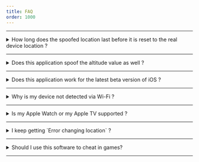 ```yaml
---
title: FAQ
order: 1000
---
```


---

<details>
	<summary>How long does the spoofed location last before it is reset to the real device location ?</summary>
	<span markdown="1">The spoofed location will last forever unless you manually reset it. See ['Stop location spoofing'](../order-1-get-started/topic-3-spoof-location.html) for more details. Rebooting your iOS device or toggling location service on and off will also reset your spoofed location.</span>
</details>

---

<details>
	<summary>Does this application spoof the altitude value as well ?</summary>
	<span markdown="1">No the altitude value will not be changed. *Xcode* as well as *libimobiledevice* use the *com.apple.dt.simulatelocation* service provided by the uploaded DeveloperDiskImage. This service does not allow changing the altitude. If you want to change your altitude value you have to jailbreak your device.</span>
</details>

---

<details>
	<summary>Does this application work for the latest beta version of iOS ?</summary>
	<span markdown="1">It might, but it is not officially supported. If you try to use it and a DeveloperDiskImage is downloaded, it might happen, that the DeveloperDiskImage is outdated by the time the next beta is released. This will lead to errors when uploading the DeveloperDiskImage or when trying to spoof the location. In this case you have to manually redownload the lastest DeveloperDiskImage. See ['Refresh DeveloperDiskImage files'](../order-3-preferences/topic-1-developerdiskimage.html) for more details.</span>
</details>

---

<details>
	<summary>Why is my device not detected via Wi-Fi ?</summary>
	<span markdown="1">Most likely your device is not setup correctly. See ['Detect devices in your network'](../order-3-preferences/topic-2-network.html) for more details.</span>
</details>

---

<details>
	<summary>Is my Apple Watch or my Apple TV supported ?</summary>
	<span markdown="1">All Apple TVs after the Apple TV third generation should work. All Apple Watches should work as well. The only problem is, that *LocationSimulator* does not provide download links for the DeveloperDiskImage for these platforms. If you manually add a DeveloperDiskImage for your iOS version and platform everything should work as expected. See ['Add DeveloperDiskImage files'](../order-3-preferences/topic-1-developerdiskimage.html) for more details. </span>
</details>

---

<details>
	<summary>I keep getting `Error changing location` ?</summary>
	<span markdown="1">If you are using iOS 16.0 or later make sure that you activated [Developer Mode](https://developer.apple.com/documentation/xcode/enabling-developer-mode-on-a-device). If this does not fix your problem, you most likely used the wrong *DeveloperDiskImage* or it got somehow corrupted. Note, that each time you change the *DeveloperDiskImage* in LocationSimulator you must reboot your iOS device. Otherwise the new *DeveloperDiskImage* ist not used. You can try the following solutions to fix corrupted *DeveloperDiskImages*.    
    
**A. First solution:**    
1. Turn off your iOS device completely (slide to power off)    
2. Open LocationSimulator    
3. Open `Preferences…` &rarr; `DiskImages` &rarr; `iPhoneOS`    
4. If your iOS version appears in the list, select the entry and click the `⟳` button, if not skip to 6    
5. A new download should now be initiated     
6. Turn on your iOS device    
7. Try to use LocationSimulator    
    
**B. Second solution:**    
1. Turn off your iOS device completely (slide to power off)    
2. Install the latest version of `Xcode.app` or `Xcode-beta.app`    
3. Open ```/Applications/Xcode.app/Contents/Developer/Platforms/iPhoneOS.platform/DeviceSupport/YOUR_IOS_VERSION/``` in Finder    
4. Open LocationSimulator    
5. Open `Preferences…` &rarr; `DiskImages` &rarr; `iPhoneOS`    
6. Click the `+` button and add the files you opened in finder. For `version` enter your iOS version, e.g. 16.0    
7. A a new entry with your iOS version appears in the list    
8. Turn on your iOS device    
9. Try to use LocationSimulator    
</span>
</details>

---


<details>
	<summary>Should I use this software to cheat in games?</summary>
	<span markdown="1">
You really shouldn't. Even if you don't care about the morals of cheating, this method is not safe for this use case !       
    
Since iOS 15 there is a direct API in `CLLocationSourceInformation` to detect if the location is simulated: `var isSimulatedBySoftware: Bool`. For earlier versions of iOS a fake location can be detected by the `CLLocation` property `speed`, which always returns -1 if the location is simulated or the `altitude` of 0.    
    
**Can you circumvent these limitations?**    

No I can't. This is a hard limitation by the API. If you want to fake the location without leaving any trace, you need to jailbreak your device. There is no other way.
    
    
**Can any other PC software simulate the location without leaving a trace?**    

As said bevor the answer is no. There is no API to change the location of an iOS device from a Mac or PC without the limitations mentioned above.
</span>
</details>

---